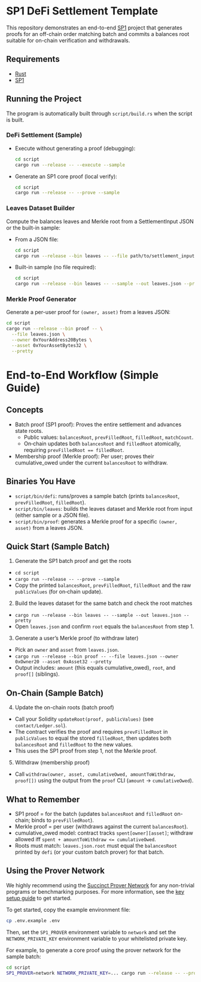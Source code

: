 # SP1 DeFi Settlement Template

This repository demonstrates an end-to-end [SP1](https://github.com/succinctlabs/sp1) project that
generates proofs for an off-chain order matching batch and commits a balances root suitable for
on-chain verification and withdrawals.


## Requirements

- [Rust](https://rustup.rs/)
- [SP1](https://docs.succinct.xyz/docs/sp1/getting-started/install)

## Running the Project

The program is automatically built through `script/build.rs` when the script is built.

### DeFi Settlement (Sample)

- Execute without generating a proof (debugging):
  ```sh
  cd script
  cargo run --release -- --execute --sample
  ```

- Generate an SP1 core proof (local verify):
  ```sh
  cd script
  cargo run --release -- --prove --sample
  ```

### Leaves Dataset Builder

Compute the balances leaves and Merkle root from a SettlementInput JSON or the built-in sample:

- From a JSON file:
  ```sh
  cd script
  cargo run --release --bin leaves -- --file path/to/settlement_input.json --out leaves.json --pretty
  ```

- Built-in sample (no file required):
  ```sh
  cd script
  cargo run --release --bin leaves -- --sample --out leaves.json --pretty
  ```

### Merkle Proof Generator

Generate a per-user proof for `(owner, asset)` from a leaves JSON:

```sh
cd script
cargo run --release --bin proof -- \
  --file leaves.json \
  --owner 0xYourAddress20Bytes \
  --asset 0xYourAssetBytes32 \
  --pretty
```
# End-to-End Workflow (Simple Guide)

## Concepts
- Batch proof (SP1 proof): Proves the entire settlement and advances state roots.
  - Public values: `balancesRoot`, `prevFilledRoot`, `filledRoot`, `matchCount`.
  - On‑chain updates both `balancesRoot` and `filledRoot` atomically, requiring `prevFilledRoot == filledRoot`.
- Membership proof (Merkle proof): Per user; proves their cumulative_owed under the current `balancesRoot` to withdraw.

## Binaries You Have
- `script/bin/defi`: runs/proves a sample batch (prints `balancesRoot`, `prevFilledRoot`, `filledRoot`).
- `script/bin/leaves`: builds the leaves dataset and Merkle root from input (either sample or a JSON file).
- `script/bin/proof`: generates a Merkle proof for a specific `(owner, asset)` from a leaves JSON.

## Quick Start (Sample Batch)
1) Generate the SP1 batch proof and get the roots
- `cd script`
- `cargo run --release -- --prove --sample`
- Copy the printed `balancesRoot`, `prevFilledRoot`, `filledRoot` and the raw `publicValues` (for on‑chain update).

2) Build the leaves dataset for the same batch and check the root matches
- `cargo run --release --bin leaves -- --sample --out leaves.json --pretty`
- Open `leaves.json` and confirm `root` equals the `balancesRoot` from step 1.

3) Generate a user’s Merkle proof (to withdraw later)
- Pick an `owner` and `asset` from `leaves.json`.
- `cargo run --release --bin proof -- --file leaves.json --owner 0xOwner20 --asset 0xAsset32 --pretty`
- Output includes: `amount` (this equals cumulative_owed), `root`, and `proof[]` (siblings).

## On-Chain (Sample Batch)
4) Update the on-chain roots (batch proof)
- Call your Solidity `updateRoot(proof, publicValues)` (see `contact/Ledger.sol`).
- The contract verifies the proof and requires `prevFilledRoot` in `publicValues` to equal the stored `filledRoot`, then updates both `balancesRoot` and `filledRoot` to the new values.
- This uses the SP1 proof from step 1, not the Merkle proof.

5) Withdraw (membership proof)
- Call `withdraw(owner, asset, cumulativeOwed, amountToWithdraw, proof[])` using the output from the `proof` CLI (`amount` → `cumulativeOwed`).



## What to Remember
- SP1 proof = for the batch (updates `balancesRoot` and `filledRoot` on-chain; binds to `prevFilledRoot`).
- Merkle proof = per user (withdraws against the current `balancesRoot`).
- cumulative_owed model: contract tracks `spent[owner][asset]`; withdraw allowed iff `spent + amountToWithdraw <= cumulativeOwed`.
- Roots must match: `leaves.json.root` must equal the `balancesRoot` printed by `defi` (or your custom batch prover) for that batch.


## Using the Prover Network

We highly recommend using the [Succinct Prover Network](https://docs.succinct.xyz/docs/network/introduction) for any non-trivial programs or benchmarking purposes. For more information, see the [key setup guide](https://docs.succinct.xyz/docs/network/developers/key-setup) to get started.

To get started, copy the example environment file:

```sh
cp .env.example .env
```

Then, set the `SP1_PROVER` environment variable to `network` and set the `NETWORK_PRIVATE_KEY`
environment variable to your whitelisted private key.

For example, to generate a core proof using the prover network for the sample batch:

```sh
cd script
SP1_PROVER=network NETWORK_PRIVATE_KEY=... cargo run --release -- --prove --sample
```
